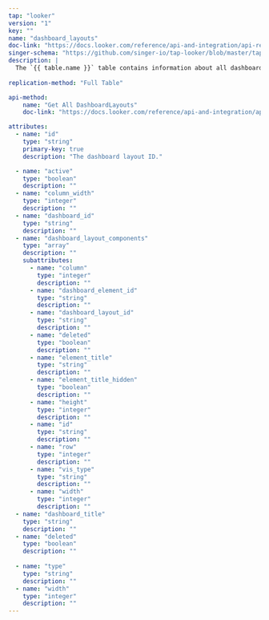 ```yaml
---
tap: "looker"
version: "1"
key: ""
name: "dashboard_layouts"
doc-link: "https://docs.looker.com/reference/api-and-integration/api-reference/v3.1/dashboard#get_all_dashboardlayouts"
singer-schema: "https://github.com/singer-io/tap-looker/blob/master/tap_looker/schemas/dashboard_layouts.json"
description: |
  The `{{ table.name }}` table contains information about all dashboard layouts in your {{ integration.display_name }} dashboards.
  
replication-method: "Full Table"

api-method:
    name: "Get All DashboardLayouts"
    doc-link: "https://docs.looker.com/reference/api-and-integration/api-reference/v3.1/dashboard#get_all_dashboardlayouts"

attributes:
  - name: "id"
    type: "string"
    primary-key: true
    description: "The dashboard layout ID."

  - name: "active"
    type: "boolean"
    description: ""
  - name: "column_width"
    type: "integer"
    description: ""
  - name: "dashboard_id"
    type: "string"
    description: ""
  - name: "dashboard_layout_components"
    type: "array"
    description: ""
    subattributes:
      - name: "column"
        type: "integer"
        description: ""
      - name: "dashboard_element_id"
        type: "string"
        description: ""
      - name: "dashboard_layout_id"
        type: "string"
        description: ""
      - name: "deleted"
        type: "boolean"
        description: ""
      - name: "element_title"
        type: "string"
        description: ""
      - name: "element_title_hidden"
        type: "boolean"
        description: ""
      - name: "height"
        type: "integer"
        description: ""
      - name: "id"
        type: "string"
        description: ""
      - name: "row"
        type: "integer"
        description: ""
      - name: "vis_type"
        type: "string"
        description: ""
      - name: "width"
        type: "integer"
        description: ""
  - name: "dashboard_title"
    type: "string"
    description: ""
  - name: "deleted"
    type: "boolean"
    description: ""
  
  - name: "type"
    type: "string"
    description: ""
  - name: "width"
    type: "integer"
    description: ""
---
```

